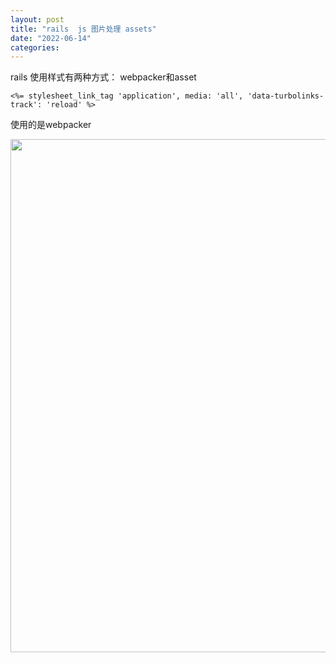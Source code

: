 ```yaml
---
layout: post
title: "rails  js 图片处理 assets"
date: "2022-06-14"
categories: 
---
```

<p>rails 使用样式有两种方式： webpacker和asset</p>

<pre>
<code>&lt;%= stylesheet_link_tag &#39;application&#39;, media: &#39;all&#39;, &#39;data-turbolinks-track&#39;: &#39;reload&#39; %&gt;</code></pre>

<p>使用的是webpacker</p>

<p><img height="821" src="/uploads/ckeditor/pictures/15/image-20220614090113-1.png" width="999" /></p>

